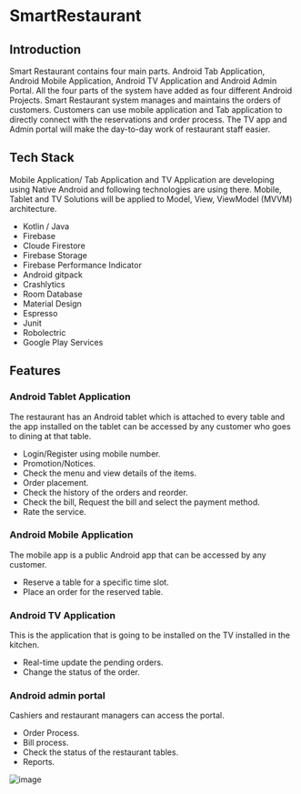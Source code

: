 # SmartRestaurant

## Introduction 

Smart Restaurant contains four main parts. Android Tab Application, Android Mobile Application, Android TV Application and Android Admin Portal. All the four parts of the system have added as four different Android Projects. Smart Restaurant system manages and maintains the orders of customers. Customers can use mobile application and Tab application to directly connect with the reservations and order process. The TV app and Admin portal will make the day-to-day work of restaurant staff easier.

## Tech Stack

Mobile Application/ Tab Application and TV Application are developing using Native Android and following technologies are using there. Mobile, Tablet and TV Solutions will be applied to Model, View, ViewModel (MVVM) architecture.      
- Kotlin / Java 
- Firebase 
- Cloude Firestore 
- Firebase Storage 
- Firebase Performance Indicator 
- Android gitpack 
- Crashlytics 
- Room Database 
- Material Design 
- Espresso 
- Junit 
- Robolectric 
- Google Play Services 

## Features

### Android Tablet Application 
The restaurant has an Android tablet which is attached to every table and the app installed on the tablet can be accessed by any customer who goes to dining at that table. 
-	Login/Register 	using 	mobile number. 
-	Promotion/Notices. 
-	Check the menu and view details of the items. 
-	Order placement. 
-	Check the history of the orders and reorder. 
-	Check the bill, Request the bill and select the payment method. 
-	Rate the service. 

### Android Mobile Application 
The mobile app is a public Android app that can be accessed by any customer. 	
-	Reserve a table for a specific time slot. 
-	Place an order for the reserved table. 

### Android TV Application 	
This is the application that is going to be installed on the TV installed in the kitchen. 
-	Real-time update the pending orders. 
-	Change the status of the order. 

### Android admin portal 
Cashiers and restaurant managers can access the portal. 	
-	Order Process. 
-	Bill process. 
-	Check the status of the restaurant tables. 
-	Reports. 



![image](https://user-images.githubusercontent.com/25275045/144291421-ebe25ca7-c0fa-47ef-a445-8a64f445ee38.png)




